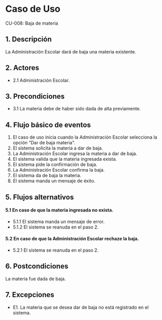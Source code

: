 # Caso de Uso
CU-008: Baja de materia

## 1. Descripción
La Administración Escolar dará de baja una materia existente.

## 2. Actores
- 2.1 Administración Escolar.

## 3. Precondiciones
- 3.1 La materia debe de haber sido dada de alta previamente.


## 4. Flujo básico de eventos
1. El caso de uso inicia cuando la Administración Escolar selecciona la opción “Dar de baja materia".
2. El sistema solicita la materia a dar de baja.
3. La Administración Escolar ingresa la materia a dar de baja.
4. El sistema valida que la materia ingresada exista.
5. El sistema pide la confirmación de baja.
6. La Administración Escolar confirma la baja.
7. El sistema da de baja la materia.
8. El sistema manda un mensaje de éxito.


## 5. Flujos alternativos
#### 5.1 En caso de que la materia ingresada no exista.
- 5.1.1 El sistema manda un mensaje de error.
- 5.1.2 El sistema se reanuda en el paso 2.
#### 5.2 En caso de que la Administración Escolar rechaze la baja.
- 5.2.1 El sistema se reanuda en el paso 2.

## 6. Postcondiciones
La materia fue dada de baja.

## 7. Excepciones
- E1. La materia que se desea dar de baja no está registrado en el sistema.



